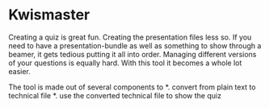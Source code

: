 # Kwismaster
Creating a quiz is great fun. Creating the presentation files less so.
If you need to have a presentation-bundle as well as something to show through a beamer, it gets tedious putting it all into order.
Managing different versions of your questions is equally hard.
With this tool it becomes a whole lot easier.

The tool is made out of several components to 
*. convert from plain text to technical file
*. use the converted technical file to show the quiz
